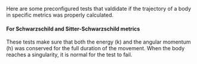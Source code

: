 Here are some preconfigured tests that valdidate if the trajectory of a body in specific metrics was properly calculated.

#### For Schwarzschild and Sitter-Schwarzschild metrics
These tests make sure that both the energy (k) and the angular momentum (h) was conserved for the full duration of the movement. When the body reaches a singularity, it is normal for the test to fail.
